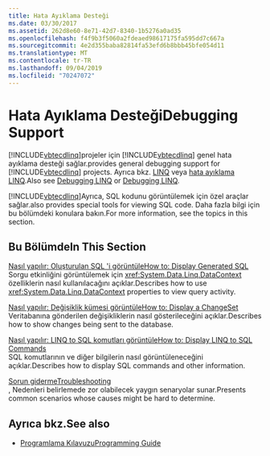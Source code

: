 ```yaml
---
title: Hata Ayıklama Desteği
ms.date: 03/30/2017
ms.assetid: 262d8e60-8e71-42d7-8340-1b5276a0ad35
ms.openlocfilehash: f4f9b3f5060a2fdeaed98617175fa595dd7c667a
ms.sourcegitcommit: 4e2d355baba82814fa53efd6b8bbb45bfe054d11
ms.translationtype: MT
ms.contentlocale: tr-TR
ms.lasthandoff: 09/04/2019
ms.locfileid: "70247072"
---
```

# <a name="debugging-support"></a><span data-ttu-id="eb1e7-102">Hata Ayıklama Desteği</span><span class="sxs-lookup"><span data-stu-id="eb1e7-102">Debugging Support</span></span>
[!INCLUDE[vbtecdlinq](../../../../../../includes/vbtecdlinq-md.md)]<span data-ttu-id="eb1e7-103">projeler için [!INCLUDE[vbtecdlinq](../../../../../../includes/vbtecdlinq-md.md)] genel hata ayıklama desteği sağlar.</span><span class="sxs-lookup"><span data-stu-id="eb1e7-103">provides general debugging support for [!INCLUDE[vbtecdlinq](../../../../../../includes/vbtecdlinq-md.md)] projects.</span></span>  <span data-ttu-id="eb1e7-104">Ayrıca bkz. [LINQ](/visualstudio/debugger/debugging-linq) veya [hata ayıklama LINQ](/visualstudio/debugger/debugging-linq).</span><span class="sxs-lookup"><span data-stu-id="eb1e7-104">Also see [Debugging LINQ](/visualstudio/debugger/debugging-linq) or [Debugging LINQ](/visualstudio/debugger/debugging-linq).</span></span>  
  
 [!INCLUDE[vbtecdlinq](../../../../../../includes/vbtecdlinq-md.md)]<span data-ttu-id="eb1e7-105">Ayrıca, SQL kodunu görüntülemek için özel araçlar sağlar.</span><span class="sxs-lookup"><span data-stu-id="eb1e7-105">also provides special tools for viewing SQL code.</span></span> <span data-ttu-id="eb1e7-106">Daha fazla bilgi için bu bölümdeki konulara bakın.</span><span class="sxs-lookup"><span data-stu-id="eb1e7-106">For more information, see the topics in this section.</span></span>  
  
## <a name="in-this-section"></a><span data-ttu-id="eb1e7-107">Bu Bölümde</span><span class="sxs-lookup"><span data-stu-id="eb1e7-107">In This Section</span></span>  
 [<span data-ttu-id="eb1e7-108">Nasıl yapılır: Oluşturulan SQL 'i görüntüle</span><span class="sxs-lookup"><span data-stu-id="eb1e7-108">How to: Display Generated SQL</span></span>](how-to-display-generated-sql.md)  
 <span data-ttu-id="eb1e7-109">Sorgu etkinliğini görüntülemek için <xref:System.Data.Linq.DataContext> özelliklerin nasıl kullanılacağını açıklar.</span><span class="sxs-lookup"><span data-stu-id="eb1e7-109">Describes how to use <xref:System.Data.Linq.DataContext> properties to view query activity.</span></span>  
  
 [<span data-ttu-id="eb1e7-110">Nasıl yapılır: Değişiklik kümesi görüntüle</span><span class="sxs-lookup"><span data-stu-id="eb1e7-110">How to: Display a ChangeSet</span></span>](how-to-display-a-changeset.md)  
 <span data-ttu-id="eb1e7-111">Veritabanına gönderilen değişikliklerin nasıl gösterileceğini açıklar.</span><span class="sxs-lookup"><span data-stu-id="eb1e7-111">Describes how to show changes being sent to the database.</span></span>  
  
 [<span data-ttu-id="eb1e7-112">Nasıl yapılır: LINQ to SQL komutları görüntüle</span><span class="sxs-lookup"><span data-stu-id="eb1e7-112">How to: Display LINQ to SQL Commands</span></span>](how-to-display-linq-to-sql-commands.md)  
 <span data-ttu-id="eb1e7-113">SQL komutlarının ve diğer bilgilerin nasıl görüntüleneceğini açıklar.</span><span class="sxs-lookup"><span data-stu-id="eb1e7-113">Describes how to display SQL commands and other information.</span></span>  
  
 [<span data-ttu-id="eb1e7-114">Sorun giderme</span><span class="sxs-lookup"><span data-stu-id="eb1e7-114">Troubleshooting</span></span>](troubleshooting.md)  
 <span data-ttu-id="eb1e7-115">, Nedenleri belirlemede zor olabilecek yaygın senaryolar sunar.</span><span class="sxs-lookup"><span data-stu-id="eb1e7-115">Presents common scenarios whose causes might be hard to determine.</span></span>  
  
## <a name="see-also"></a><span data-ttu-id="eb1e7-116">Ayrıca bkz.</span><span class="sxs-lookup"><span data-stu-id="eb1e7-116">See also</span></span>

- [<span data-ttu-id="eb1e7-117">Programlama Kılavuzu</span><span class="sxs-lookup"><span data-stu-id="eb1e7-117">Programming Guide</span></span>](programming-guide.md)
